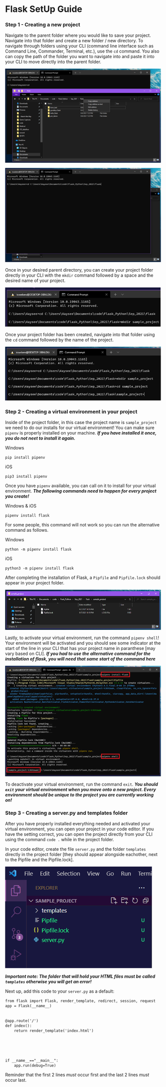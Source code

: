 # Flask SetUp Guide

### Step 1 - Creating a new project

Navigate to the parent folder where you would like to save your project. Navigate into that folder and create a new folder / new directory. To navigate through folders using your CLI (command line interface such as Command Line, Commander, Terminal, etc.), use the ` cd ` command. You also can copy the path of the folder you want to navigate into and paste it into your CLI to move directly into the parent folder.

![Copy + Paste Path](https://github.com/kcwebers/FlaskSetUpGuide/blob/main/screencaps/nav0.png "Copy + Paste Path")

![Copy + Paste Path](https://github.com/kcwebers/FlaskSetUpGuide/blob/main/screencaps/nav1.png "Copy + Paste Path")

Once in your desired parent directory, you can create your project folder directly in your CLI with the ` mkdir ` command followed by a space and the desired name of your project.

![mkdir](https://github.com/kcwebers/FlaskSetUpGuide/blob/main/screencaps/mkdir.png "mkdir")

Once your project folder has been created, navigate into that folder using the ` cd ` command followed by the name of the project.

![cd into project folder](https://github.com/kcwebers/FlaskSetUpGuide/blob/main/screencaps/cdproject.png "cd into project folder")

### Step 2 - Creating a virtual environment in your project

Inside of the project folder, in this case the project name is ` sample_project ` we need to do our installs for our virtual environment! You can make sure ` pipenv ` is properly installed on your machine. _**If you have installed it once, you do not neet to install it again.**_

Windows
```text
pip install pipenv
```

iOS
```text
pip3 install pipenv
```

Once you have ` pipenv ` available, you can call on it to install for your virtual environment. _**The following commands need to happen for every project you create!**_

Windows & iOS
```text
pipenv install flask
```

For some people, this command will not work so you can run the alternative command as follows.

Windows
```text
python -m pipenv install flask
```

iOS
```text
python3 -m pipenv install flask
```

After completing the installation of Flask, a ` Pipfile ` and ` Pipfile.lock ` should appear in your project folder.

![pipfiles](https://github.com/kcwebers/FlaskSetUpGuide/blob/main/screencaps/pipfile.png "pipfiles")

Lastly, to activate your virtual environment, run the command ` pipenv shell `! Your environment will be activated and you should see some indicator at the start of the line in your CLI that has your project name in paranthese [may vary based on CLI]. _**If you had to use the alternative command for the installation of flask, you will need that same start of the command here**_

![installing and activating virtual environment](https://github.com/kcwebers/FlaskSetUpGuide/blob/main/screencaps/venv.png "installing and activating virtual environment")

To deactivate your virtual environment, run the command ` exit `. _**You should ` exit ` your virtual environment when you move onto a new project. Every environment should be unique to the project you are currently working on!**_

### Step 3 - Creating a server.py and templates folder

After you have properly installed everything needed and activated your virtual environment, you can open your project in your code editor. If you have the setting correct, you can open the project directly from your CLI using the command ` code . ` while in the project folder.

In your code editor, create the file ` server.py ` and the folder ` templates ` directly in the project folder [they should appear alongside eachother, next to the Pipfile and the Pipfile.lock].

![server and templates folder](https://github.com/kcwebers/FlaskSetUpGuide/blob/main/screencaps/server_templates.png "server and templates folder")

_**Important note: The folder that will hold your HTML files must be called ` templates ` otherwise you will get an error!**_

Next up, add this code to your ` server.py ` as a default:

```PY
from flask import Flask, render_template, redirect, session, request
app = Flask(__name__)


@app.route('/')
def index():
    return render_template('index.html')





if __name__=="__main__":
    app.run(debug=True)
```

Reminder that the first 2 lines _must_ occur first and the last 2 lines _must_ occur last.